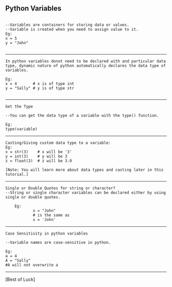 Python Variables
----

```

--Variables are containers for storing data or values.
--Variable is created when you need to assign value to it.
Eg:
x = 5
y = "John"
        
```


-------------------------------------------------------------------------------------------------------

```
In python variables donot need to be declared with and particular data type, dynamic nature of python automatically declares the data type of variables.

Eg:
x = 4       # x is of type int
y = "Sally" # y is of type str
            
```


--------------------------------------------------------------------------------------------------------------

```
Get the Type

--You can get the data type of a variable with the type() function.

Eg:
type(variable)

```

        
------------------------------------------------------------------------------------------------------------

```
Casting/Giving custom data type to a variable:
Eg:
x = str(3)    # x will be '3'
y = int(3)    # y will be 3
z = float(3)  # z will be 3.0

[Note: You will learn more about data types and casting later in this tutorial.]

```

----------------------------------------------------------------------------------------------------------------


```
Single or Double Quotes for string or character?
--String or single character variables can be declared either by using single or double quotes.

    Eg:
            x = "John"
            # is the same as
            x = 'John'
```
---------------------------------------------------------------------------------------------------------------------------------

```
Case Sensitivity in python variables

--Variable names are case-sensitive in python.

Eg:
a = 4
A = "Sally"
#A will not overwrite a
```

----------------------------------------------------------------------------------------------------------------

[Best of Luck]


